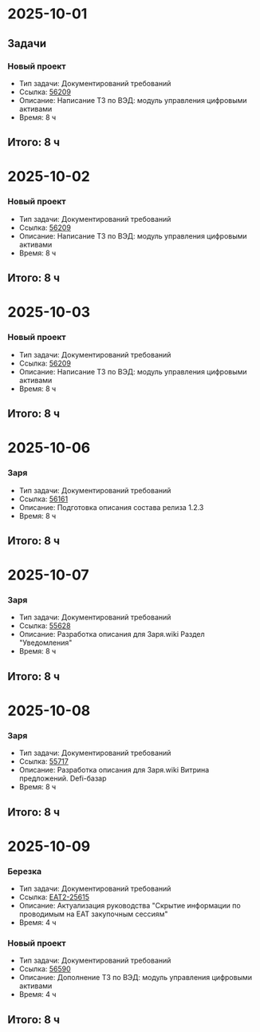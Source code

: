 # 2025-10-01

## Задачи

### Новый проект
- Тип задачи: Документирований требований
- Ссылка: [56209](https://tfs.solarlab.ru/DefaultCollection/%D0%97%D0%B0%D1%80%D1%8F/_workitems/edit/56209/)
- Описание: Написание ТЗ по ВЭД: модуль управления цифровыми активами
- Время: 8 ч

## Итого: 8 ч

# 2025-10-02

### Новый проект
- Тип задачи: Документирований требований
- Ссылка: [56209](https://tfs.solarlab.ru/DefaultCollection/%D0%97%D0%B0%D1%80%D1%8F/_workitems/edit/56209/)
- Описание: Написание ТЗ по ВЭД: модуль управления цифровыми активами
- Время: 8 ч

## Итого: 8 ч

# 2025-10-03

### Новый проект
- Тип задачи: Документирований требований
- Ссылка: [56209](https://tfs.solarlab.ru/DefaultCollection/%D0%97%D0%B0%D1%80%D1%8F/_workitems/edit/56209/)
- Описание: Написание ТЗ по ВЭД: модуль управления цифровыми активами
- Время: 8 ч

## Итого: 8 ч

# 2025-10-06

### Заря
- Тип задачи: Документирований требований
- Ссылка: [56161](https://tfs.solarlab.ru/DefaultCollection/%D0%97%D0%B0%D1%80%D1%8F/_workitems/edit/56161/)
- Описание: Подготовка описания состава релиза 1.2.3
- Время: 8 ч

## Итого: 8 ч

# 2025-10-07

### Заря
- Тип задачи: Документирований требований
- Ссылка: [55628](https://tfs.solarlab.ru/DefaultCollection/%D0%97%D0%B0%D1%80%D1%8F/_workitems/edit/55628)
- Описание: Разработка описания для Заря.wiki Раздел "Уведомления"
- Время: 8 ч

## Итого: 8 ч

# 2025-10-08

### Заря
- Тип задачи: Документирований требований
- Ссылка: [55717](https://tfs.solarlab.ru/DefaultCollection/%D0%97%D0%B0%D1%80%D1%8F/_workitems/edit/55717)
- Описание: Разработка описания для Заря.wiki Витрина предложений. Defi-базар
- Время: 8 ч

## Итого: 8 ч

# 2025-10-09

### Березка
- Тип задачи: Документирований требований
- Ссылка: [EAT2-25615](https://jira.berezka-tender.ru/browse/EAT2-25615)
- Описание: Актуализация руководства "Скрытие информации по проводимым на ЕАТ закупочным сессиям"
- Время: 4 ч

### Новый проект
- Тип задачи: Документирований требований
- Ссылка: [56590](https://tfs.solarlab.ru/DefaultCollection/%D0%97%D0%B0%D1%80%D1%8F/_workitems/edit/56590)
- Описание: Дополнение ТЗ по ВЭД: модуль управления цифровыми активами
- Время: 4 ч 

## Итого: 8 ч
